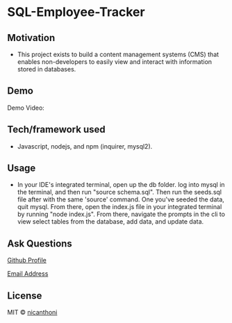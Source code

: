 # SQL-Employee-Tracker

## Motivation
* This project exists to build a content management systems (CMS) that enables non-developers to easily view and interact with information stored in databases.

## Demo
Demo Video: 

## Tech/framework used
* Javascript, nodejs, and npm (inquirer, mysql2).

## Usage
* In your IDE's integrated terminal, open up the db folder. log into mysql in the terminal, and then run "source schema.sql". Then run the seeds.sql file after with the same 'source' command. One you've seeded the data, quit mysql. From there, open the index.js file in your integrated terminal by running "node index.js". From there, navigate the prompts in the cli to view select tables from the database, add data, and update data.

## Ask Questions
[Github Profile](https://github.com/nicanthoni)

[Email Address](nicanthonidiaz@gmail.com)


## License
MIT © [nicanthoni]()